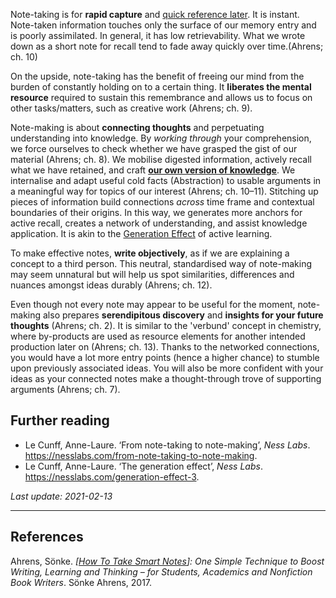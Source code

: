 

Note-taking is for **rapid capture** and [quick reference later][Anne-Laure Le Cunff]. It is instant. Note-taken information touches only the surface of our memory entry and is poorly assimilated. In general, it has low retrievability. What we wrote down as a short note for recall tend to fade away quickly over time.(Ahrens; ch. 10)

On the upside, note-taking has the benefit of freeing our mind from the burden of constantly holding on to a certain thing. It **liberates the mental resource** required to sustain this remembrance and allows us to focus on other tasks/matters, such as creative work (Ahrens; ch. 9).

Note-making is about **connecting thoughts** and perpetuating understanding into knowledge. By *working through* your comprehension, we force ourselves to check whether we have grasped the gist of our material (Ahrens; ch. 8). We mobilise digested information, actively recall what we have retained, and craft **[our own version of knowledge][Anne-Laure Le Cunff]**. We internalise and adapt useful cold facts (Abstraction) to usable arguments in a meaningful way for topics of our interest (Ahrens; ch. 10–11). Stitching up pieces of information build connections *across* time frame and contextual boundaries of their origins. In this way, we generates more anchors for active recall, creates a network of understanding, and assist knowledge application. It is akin to the [Generation Effect] of active learning.

To make effective notes, **write objectively**, as if we are explaining a concept to a third person. This neutral, standardised way of note-making may seem unnatural but will help us spot similarities, differences and nuances amongst ideas durably (Ahrens; ch. 12).

Even though not every note may appear to be useful for the moment, note-making also prepares **serendipitous discovery** and **insights for your future thoughts** (Ahrens; ch. 2). It is similar to the 'verbund' concept in chemistry, where by-products are used as resource elements for another intended production later on (Ahrens; ch. 13). Thanks to the networked connections, you would have a lot more entry points (hence a higher chance) to stumble upon previously associated ideas. You will also be more confident with your ideas as your connected notes make a thought-through trove of supporting arguments (Ahrens; ch. 7).



## Further reading
- Le Cunff, Anne-Laure. ‘From note-taking to note-making’, *Ness Labs*. https://nesslabs.com/from-note-taking-to-note-making.
- Le Cunff, Anne-Laure. ‘The generation effect’, *Ness Labs*. https://nesslabs.com/generation-effect-3.

[^1]: As [Anne-Laure Le Cunff] quoted from [Edgar Wright] about study methods: ‘Note-taking often happens while listening; the goal is to quickly capture content so we can refer back to it later. Note-making is more common while reading; it consists in deliberately crafting our own version so we can learn and create better.’

[Generation effect]: https://en.wikipedia.org/wiki/Generation_effect
[Anne-Laure Le Cunff]: https://nesslabs.com/from-note-taking-to-note-making.

*Last update: 2021-02-13*

* * *
 
## References

Ahrens, Sönke. _[[How To Take Smart Notes]]: One Simple Technique to Boost Writing, Learning and Thinking – for Students, Academics and Nonfiction Book Writers_. Sönke Ahrens, 2017.

[//begin]: # "Autogenerated link references for markdown compatibility"
[How To Take Smart Notes]: How-to-take-smart-notes "How To Take Smart Notes"
[//end]: # "Autogenerated link references"